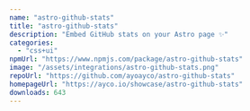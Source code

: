 ```yaml
---
name: "astro-github-stats"
title: "astro-github-stats"
description: "Embed GitHub stats on your Astro page ✨"
categories:
  - "css+ui"
npmUrl: "https://www.npmjs.com/package/astro-github-stats"
image: "/assets/integrations/astro-github-stats.png"
repoUrl: "https://github.com/ayoayco/astro-github-stats"
homepageUrl: "https://ayco.io/showcase/astro-github-stats"
downloads: 643
---
```

